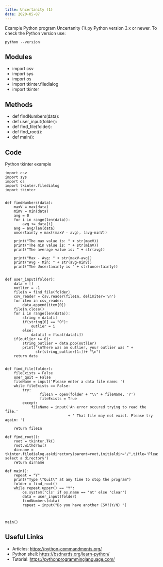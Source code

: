 ```yaml
---
title: Uncertanity (1)
date: 2020-05-07
---
```

Example Python program Uncertanity (1).py
Python version 3.x or newer.
To check the Python version use:

    python --version

## Modules

* import csv
* import sys
* import os
* import tkinter.filedialog
* import tkinter

## Methods

* def findNumbers(data):
* def user_input(folder):
* def find_file(folder):
* def find_root():
* def main():

## Code

Python tkinter example

    import csv
    import sys
    import os
    import tkinter.filedialog
    import tkinter
    
    
    def findNumbers(data):
        maxV = max(data)
        minV = min(data)
        avg = 0
        for i in range(len(data)):
            avg += data[i]
        avg = avg/len(data)
        uncertainty = max((maxV - avg), (avg-minV))
    
        print("The max value is: " + str(maxV))
        print("The min value is: " + str(minV))
        print("The average value is: " + str(avg))
    
        print("Max - Avg: " + str(maxV-avg))
        print("Avg - Min: " + str(avg-minV))
        print("The Uncertaninty is " + str(uncertainty))
    
    
    def user_input(folder):
        data = []
        outlier = -1
        fileIn = find_file(folder)
        csv_reader = csv.reader(fileIn, delimiter='\n')
        for item in csv_reader:
            data.append(item[0])
        fileIn.close()
        for i in range(len(data)):
            string = data[i]
            if(string[0] == "O"):
                outlier = i
            else:
                data[i] = float(data[i])
        if(outlier >= 0):
            string_outlier = data.pop(outlier)
            print("\nThere was an outlier, your outlier was " +
                  str(string_outlier[1:])+ "\n")
        return data
    
    
    def find_file(folder):
        fileExists = False
        user_quit = False
        fileName = input('Please enter a data file name: ')
        while fileExists == False:
            try:
                    fileIn = open(folder + "\\" + fileName, 'r')
                    fileExists = True
            except:
                fileName = input('An error occured trying to read the file.'
                                 + ' That file may not exist. Please try again: ')
    
        return fileIn
    
    def find_root():
        root = tkinter.Tk()
        root.withdraw()
        dirname = tkinter.filedialog.askdirectory(parent=root,initialdir="/",title='Please select a directory')
        return dirname
    
    def main():
        repeat = "Y"
        print("Type \"Quit\" at any time to stop the program")
        folder = find_root()
        while repeat.upper() == "Y":
            os.system('cls' if os.name == 'nt' else 'clear')
            data = user_input(folder)
            findNumbers(data)
            repeat = input("Do you have another CSV?(Y/N) ")
            
    
    
    main()
    

## Useful Links

- Articles: https://python-commandments.org/
- Python shell: https://bsdnerds.org/learn-python/
- Tutorial: https://pythonprogramminglanguage.com/
